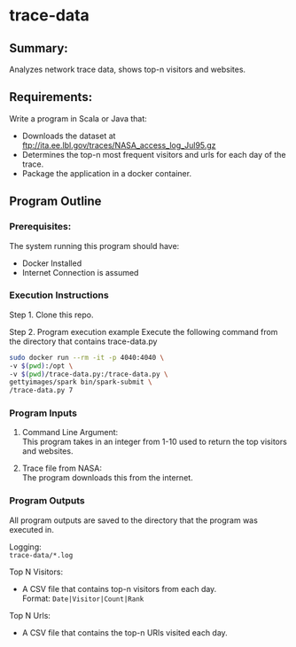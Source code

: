 # trace-data
## Summary: 
Analyzes network trace data, shows top-n visitors and websites. 


## Requirements:
Write a program in Scala or Java that:
- Downloads the dataset at ftp://ita.ee.lbl.gov/traces/NASA_access_log_Jul95.gz 
- Determines the top-n most frequent visitors and urls for each day of the trace.  
- Package the application in a docker container.


## Program Outline

### Prerequisites: 
The system running this program should have: 
- Docker Installed
- Internet Connection is assumed

### Execution Instructions
Step 1. Clone this repo. 

Step 2. Program execution example
Execute the following command from the directory that contains trace-data.py

```bash
sudo docker run --rm -it -p 4040:4040 \
-v $(pwd):/opt \
-v $(pwd)/trace-data.py:/trace-data.py \
gettyimages/spark bin/spark-submit \
/trace-data.py 7
```

### Program Inputs 
1. Command Line Argument:  
This program takes in an integer from 1-10 used to return the top visitors and websites. 

2. Trace file from NASA:  
The program downloads this from the internet. 

### Program Outputs 
All program outputs are saved to the directory that the program was executed in.  

Logging:  
`trace-data/*.log`  

Top N Visitors:  
- A CSV file that contains top-n visitors from each day.   
    Format: `Date|Visitor|Count|Rank`

Top N Urls:  
- A CSV file that contains the top-n URls visited each day.  